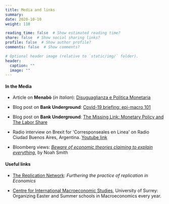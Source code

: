 ```yaml
---
title: Media and links
summary:
date: 2020-10-10
weight: 110

reading_time: false  # Show estimated reading time?
share: false  # Show social sharing links?
profile: false  # Show author profile?
comments: false  # Show comments?

# Optional header image (relative to `static/img/` folder).
header:
  caption: ""
  image: ""
---
```

#### In the Media

* Article on **Menabò** (*in Italian*): <a href="https://eticaeconomia.it/disuguaglianza-e-politica-monetaria/">Disuguaglianza e Politica Monetaria</a>

* Blog post on **Bank Underground**: <a href="https://bankunderground.co.uk/2020/08/07/covid-19-briefing-epi-macro-101/">Covid-19 briefing: epi-macro 101</a>

* Blog post on **Bank Underground**: <a href="https://bankunderground.co.uk/2019/03/27/the-missing-link-monetary-policy-and-the-labor-share/">The Missing Link: Monetary Policy and The Labor Share</a>

* Radio interview on Brexit for 'Corresponseales en Linea' on Radio Ciudad Buenos Aires, Argentina. <a href="https://www.youtube.com/embed/NYGaAnNQyoc?autoplay=1&auto_play=true">Youtube link</a>

* Bloomberg views: <a href="https://www.bloomberg.com/opinion/articles/2019-04-23/modern-monetary-theory-austrian-economics-deserve-skepticism">*Beware of economic theories claiming to explain everything*</a>, by Noah Smith



#### Useful links

* <a href="https://replicationnetwork.com">The Replication Network</a>: *Furthering the practice of replication in Economics* 

* <a href="https://www.surrey.ac.uk/centre-international-macroeconomic-studies-cims">Centre for International Macroeconomic Studies</a>, University of Surrey: Organizing Easter and Summer schools in Macroeconomics every year.


